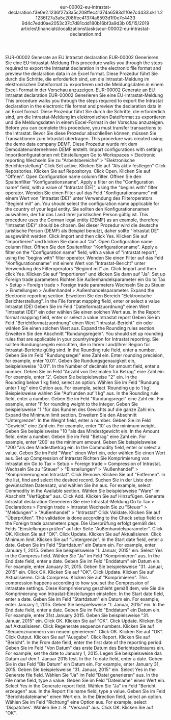 <?xml version="1.0" encoding="UTF-8"?>
<xliff xmlns:logoport="urn:logoport:xliffeditor:xliff-extras:1.0" xmlns:xsi="http://www.w3.org/2001/XMLSchema-instance" xmlns="urn:oasis:names:tc:xliff:document:1.2" xmlns:xliffext="urn:microsoft:content:schema:xliffextensions" version="1.2" xsi:schemaLocation="urn:oasis:names:tc:xliff:document:1.2 xliff-core-1.2-transitional.xsd">
  <file datatype="xml" source-language="en-US" original="eur-00002-eu-intrastat-declaration.md" target-language="de-DE">
    <header>
      <tool tool-company="Microsoft" tool-version="1.0-7889195" tool-name="mdxliff" tool-id="mdxliff"/>
      <xliffext:skl_file_name>eur-00002-eu-intrastat-declaration.f3e0e2.1236f27a3a5c208ffec41374a6593d1f0e7c4433.skl</xliffext:skl_file_name>
      <xliffext:version>1.2</xliffext:version>
      <xliffext:ms.openlocfilehash>1236f27a3a5c208ffec41374a6593d1f0e7c4433</xliffext:ms.openlocfilehash>
      <xliffext:ms.sourcegitcommit>9d4c7edd0ae2053c37c7d81cdd180b16bf3a9d3b</xliffext:ms.sourcegitcommit>
      <xliffext:ms.lasthandoff>05/15/2019</xliffext:ms.lasthandoff>
      <xliffext:ms.openlocfilepath>articles\financials\localizations\tasks\eur-00002-eu-intrastat-declaration.md</xliffext:ms.openlocfilepath>
    </header>
    <body>
      <group extype="content" id="content">
        <trans-unit xml:space="preserve" translate="yes" id="101" restype="x-metadata">
          <source>EUR-00002 Generate an EU Intrastat declaration</source>
        <target logoport:matchpercent="101" state="translated" state-qualifier="leveraged-tm">EUR-00002 Generieren Sie eine EU-Intrastat-Meldung</target></trans-unit>
        <trans-unit xml:space="preserve" translate="yes" id="102" restype="x-metadata">
          <source>This procedure walks you through the steps required to export the Intrastat declaration in the electronic file format and preview the declaration data in an Excel format.</source>
        <target logoport:matchpercent="101" state="translated" state-qualifier="leveraged-tm">Diese Prozedur führt Sie durch die Schritte, die erforderlich sind, um die Intrastat-Meldung im elektronischen Dateiformat zu exportieren und die Meldungsdaten in einem Excel-Format in der Vorschau anzuzeigen.</target></trans-unit>
        <trans-unit xml:space="preserve" translate="yes" id="103">
          <source>EUR-00002 Generate an EU Intrastat declaration</source>
        <target logoport:matchpercent="101" state="translated" state-qualifier="leveraged-tm">EUR-00002 Generieren Sie eine EU-Intrastat-Meldung</target></trans-unit>
        <trans-unit xml:space="preserve" translate="yes" id="104">
          <source>This procedure walks you through the steps required to export the Intrastat declaration in the electronic file format and preview the declaration data in an Excel format.</source>
        <target logoport:matchpercent="101" state="translated" state-qualifier="leveraged-tm">Diese Prozedur führt Sie durch die Schritte, die erforderlich sind, um die Intrastat-Meldung im elektronischen Dateiformat zu exportieren und die Meldungsdaten in einem Excel-Format in der Vorschau anzuzeigen.</target></trans-unit>
        <trans-unit xml:space="preserve" translate="yes" id="105">
          <source>Before you can complete this procedure, you must transfer transactions to the Intrastat.</source>
        <target logoport:matchpercent="101" state="translated" state-qualifier="leveraged-tm">Bevor Sie diese Prozedur abschließen können, müssen Sie Transaktionen zum Intrastat übertragen.</target></trans-unit>
        <trans-unit xml:space="preserve" translate="yes" id="106">
          <source>This procedure was created using the demo data company DEMF.</source>
        <target logoport:matchpercent="101" state="translated" state-qualifier="leveraged-tm">Diese Prozedur wurde mit dem Demodatenunternehmen DEMF erstellt.</target></trans-unit>
        <trans-unit xml:space="preserve" translate="yes" id="107">
          <source>Import configurations with settings</source>
        <target logoport:matchpercent="101" state="translated" state-qualifier="leveraged-tm">Importkonfigurationen mit Einstellungen</target></trans-unit>
        <trans-unit xml:space="preserve" translate="yes" id="108">
          <source>Go to Workspaces &gt; Electronic reporting</source>
        <target logoport:matchpercent="101" state="translated" state-qualifier="leveraged-tm">Wechseln Sie zu "Arbeitsbereiche" &gt; "Elektronische Berichterstellung"</target></trans-unit>
        <trans-unit xml:space="preserve" translate="yes" id="109">
          <source>Click Set active.</source>
        <target logoport:matchpercent="101" state="translated" state-qualifier="leveraged-tm">Klicken Sie auf "Als aktiv festlegen"</target></trans-unit>
        <trans-unit xml:space="preserve" translate="yes" id="110">
          <source>Click Repositories.</source>
        <target logoport:matchpercent="101" state="translated" state-qualifier="leveraged-tm">Klicken Sie auf Repositorys.</target></trans-unit>
        <trans-unit xml:space="preserve" translate="yes" id="111">
          <source>Click Open.</source>
        <target logoport:matchpercent="101" state="translated" state-qualifier="leveraged-tm">Klicken Sie auf "Öffnen".</target></trans-unit>
        <trans-unit xml:space="preserve" translate="yes" id="112">
          <source>Open Configuration name column filter.</source>
        <target logoport:matchpercent="101" state="translated" state-qualifier="leveraged-tm">Öffnen Sie den Spaltenfilter "Konfigurationsname".</target></trans-unit>
        <trans-unit xml:space="preserve" translate="yes" id="113">
          <source>Apply a filter on the "Configuration name" field, with a value of "Intrastat (DE)", using the "begins with" filter operator.</source>
        <target logoport:matchpercent="101" state="translated" state-qualifier="leveraged-tm">Wenden Sie einen Filter auf das Feld "Konfigurationsname" mit einem Wert von "Intrastat (DE)" unter Verwendung des Filteroperators "Beginnt mit" an.</target></trans-unit>
        <trans-unit xml:space="preserve" translate="yes" id="114">
          <source>You should select the configuration name applicable for the country of your legal entity.</source>
        <target logoport:matchpercent="101" state="translated" state-qualifier="leveraged-tm">Sie sollten den Konfigurationsnamen auswählen, der für das Land Ihrer juristischen Person gültig ist.</target></trans-unit>
        <trans-unit xml:space="preserve" translate="yes" id="115">
          <source>This procedure uses the German legal entity (DEMF) as an example, therefore "Intrastat (DE)" should be chosen.</source>
        <target logoport:matchpercent="101" state="translated" state-qualifier="leveraged-tm">Bei dieser Prozedur wird die deutsche juristische Person (DEMF) als Beispiel benutzt, daher sollte "Intrastat DE" ausgewählt werden.</target></trans-unit>
        <trans-unit xml:space="preserve" translate="yes" id="116">
          <source>Click Import and then click Yes.</source>
        <target logoport:matchpercent="101" state="translated" state-qualifier="leveraged-tm">Klicken Sie auf "Importieren" und klicken Sie dann auf "Ja".</target></trans-unit>
        <trans-unit xml:space="preserve" translate="yes" id="117">
          <source>Open Configuration name column filter.</source>
        <target logoport:matchpercent="101" state="translated" state-qualifier="leveraged-tm">Öffnen Sie den Spaltenfilter "Konfigurationsname".</target></trans-unit>
        <trans-unit xml:space="preserve" translate="yes" id="118">
          <source>Apply a filter on the "Configuration name" field, with a value of "intrastat report", using the "begins with" filter operator.</source>
        <target logoport:matchpercent="101" state="translated" state-qualifier="leveraged-tm">Wenden Sie einen Filter auf das Feld "Konfigurationsname" mit einem Wert von "Intrastat-Bericht" unter Verwendung des Filteroperators "Beginnt mit" an.</target></trans-unit>
        <trans-unit xml:space="preserve" translate="yes" id="119">
          <source>Click Import and then click Yes.</source>
        <target logoport:matchpercent="101" state="translated" state-qualifier="leveraged-tm">Klicken Sie auf "Importieren" und klicken Sie dann auf "Ja".</target></trans-unit>
        <trans-unit xml:space="preserve" translate="yes" id="120">
          <source>Set up Foreign trade parameters</source>
        <target logoport:matchpercent="101" state="translated" state-qualifier="leveraged-tm">Richten Sie Außenhandelsparameter ein</target></trans-unit>
        <trans-unit xml:space="preserve" translate="yes" id="121">
          <source>Go to Tax &gt; Setup &gt; Foreign trade &gt; Foreign trade parameters</source>
        <target logoport:matchpercent="101" state="translated" state-qualifier="leveraged-tm">Wechseln Sie zu Steuer &gt; Einstellungen &gt; Außenhandel &gt; Außenhandelsparameter.</target></trans-unit>
        <trans-unit xml:space="preserve" translate="yes" id="122">
          <source>Expand the Electronic reporting section.</source>
        <target logoport:matchpercent="101" state="translated" state-qualifier="leveraged-tm">Erweitern Sie den Bereich "Elektronische Berichterstellung".</target></trans-unit>
        <trans-unit xml:space="preserve" translate="yes" id="123">
          <source>In the File format mapping field, enter or select a value Intrastat (DE)</source>
        <target logoport:matchpercent="101" state="translated" state-qualifier="leveraged-tm">Geben Sie im Feld "Dateiformatzuordnung" einen Wert "Intrastat (DE)" ein oder wählen Sie einen solchen Wert aus.</target></trans-unit>
        <trans-unit xml:space="preserve" translate="yes" id="124">
          <source>In the Report format mapping field, enter or select a value Intrastat report</source>
        <target logoport:matchpercent="101" state="translated" state-qualifier="leveraged-tm">Geben Sie im Feld "Berichtformatzuordnung" einen Wert "Intrastat-Bericht" ein oder wählen Sie einen solchen Wert aus.</target></trans-unit>
        <trans-unit xml:space="preserve" translate="yes" id="125">
          <source>Expand the Rounding rules section.</source>
        <target logoport:matchpercent="101" state="translated" state-qualifier="leveraged-tm">Erweitern Sie den Abschnitt "Rundungsregeln".</target></trans-unit>
        <trans-unit xml:space="preserve" translate="yes" id="126">
          <source>You should set up rounding rules that are applicable in your country/region for Intrastat reporting.</source>
        <target logoport:matchpercent="101" state="translated" state-qualifier="leveraged-tm">Sie sollten Rundungsregeln einrichten, die in Ihrem Land/Ihrer Region für Intrastat-Berichte gültig sind.</target></trans-unit>
        <trans-unit xml:space="preserve" translate="yes" id="127">
          <source>In the Rounding rule field, enter a number.</source>
        <target logoport:matchpercent="101" state="translated" state-qualifier="leveraged-tm">Geben Sie im Feld "Rundungsregel" eine Zahl ein.</target></trans-unit>
        <trans-unit xml:space="preserve" translate="yes" id="128">
          <source>Enter rounding precision, for example, enter '0.01'.</source>
        <target logoport:matchpercent="101" state="translated" state-qualifier="leveraged-tm">Geben Sie Rundungsgenauigkeit ein, beispielsweise "0.01".</target></trans-unit>
        <trans-unit xml:space="preserve" translate="yes" id="129">
          <source>In the Number of decimals for amount field, enter a number.</source>
        <target logoport:matchpercent="101" state="translated" state-qualifier="leveraged-tm">Geben Sie im Feld "Anzahl von Dezimalen für Betrag" eine Zahl ein.</target></trans-unit>
        <trans-unit xml:space="preserve" translate="yes" id="130">
          <source>For example, enter '2'.</source>
        <target logoport:matchpercent="101" state="translated" state-qualifier="leveraged-tm">Geben Sie beispielsweise "2" ein.</target></trans-unit>
        <trans-unit xml:space="preserve" translate="yes" id="131">
          <source>In the Rounding below 1 kg field, select an option.</source>
        <target logoport:matchpercent="101" state="translated" state-qualifier="leveraged-tm">Wählen Sie im Feld "Rundung unter 1 kg" eine Option aus.</target></trans-unit>
        <trans-unit xml:space="preserve" translate="yes" id="132">
          <source>For example, select 'Rounding up to 1 kg'.</source>
        <target logoport:matchpercent="101" state="translated" state-qualifier="leveraged-tm">Beispielsweise wählen Sie "Aufrunden auf 1 kg" aus.</target></trans-unit>
        <trans-unit xml:space="preserve" translate="yes" id="133">
          <source>In the Rounding rule field, enter a number.</source>
        <target logoport:matchpercent="101" state="translated" state-qualifier="leveraged-tm">Geben Sie im Feld "Rundungsregel" eine Zahl ein.</target></trans-unit>
        <trans-unit xml:space="preserve" translate="yes" id="134">
          <source>For example, enter '1' for rounding weight to the integer.</source>
        <target logoport:matchpercent="101" state="translated" state-qualifier="leveraged-tm">Geben Sie beispielsweise "1 "für das Runden des Gewichts auf die ganze Zahl ein.</target></trans-unit>
        <trans-unit xml:space="preserve" translate="yes" id="135">
          <source>Expand the Minimum limit section.</source>
        <target logoport:matchpercent="101" state="translated" state-qualifier="leveraged-tm">Erweitern Sie den Abschnitt "Untergrenze".</target></trans-unit>
        <trans-unit xml:space="preserve" translate="yes" id="136">
          <source>In the Weight field, enter a number.</source>
        <target logoport:matchpercent="101" state="translated" state-qualifier="leveraged-tm">Geben Sie im Feld "Gewicht" eine Zahl ein.</target></trans-unit>
        <trans-unit xml:space="preserve" translate="yes" id="137">
          <source>For example, enter '10' as the minimum weight.</source>
        <target logoport:matchpercent="101" state="translated" state-qualifier="leveraged-tm">Geben Sie beispielsweise "10 "als das Mindestgewicht ein.</target></trans-unit>
        <trans-unit xml:space="preserve" translate="yes" id="138">
          <source>In the Amount field, enter a number.</source>
        <target logoport:matchpercent="101" state="translated" state-qualifier="leveraged-tm">Geben Sie im Feld "Betrag" eine Zahl ein.</target></trans-unit>
        <trans-unit xml:space="preserve" translate="yes" id="139">
          <source>For example, enter '200' as the minimum amount.</source>
        <target logoport:matchpercent="101" state="translated" state-qualifier="leveraged-tm">Geben Sie beispielsweise "200 "als den Mindestbetrag ein.</target></trans-unit>
        <trans-unit xml:space="preserve" translate="yes" id="140">
          <source>In the Commodity field, enter or select a value.</source>
        <target logoport:matchpercent="101" state="translated" state-qualifier="leveraged-tm">Geben Sie im Feld "Ware" einen Wert ein, oder wählen Sie einen Wert aus.</target></trans-unit>
        <trans-unit xml:space="preserve" translate="yes" id="141">
          <source>Set up Compression of Intrastat</source>
        <target logoport:matchpercent="101" state="translated" state-qualifier="leveraged-tm">Richten Sie Komprimierung von Intrastat ein</target></trans-unit>
        <trans-unit xml:space="preserve" translate="yes" id="142">
          <source>Go to Tax &gt; Setup &gt; Foreign trade &gt; Compression of Intrastat.</source>
        <target logoport:matchpercent="101" state="translated" state-qualifier="leveraged-tm">Wechseln Sie zu "Steuer" &gt; "Einstellungen" &gt; "Außenhandel" &gt; "Komprimierung von Intrastat".</target></trans-unit>
        <trans-unit xml:space="preserve" translate="yes" id="143">
          <source>Click Remove.</source>
        <target logoport:matchpercent="101" state="translated" state-qualifier="leveraged-tm">Klicken Sie auf "Entfernen".</target></trans-unit>
        <trans-unit xml:space="preserve" translate="yes" id="144">
          <source>In the list, find and select the desired record.</source>
        <target logoport:matchpercent="101" state="translated" state-qualifier="leveraged-tm">Suchen Sie in der Liste den gewünschten Datensatz, und wählen Sie ihn aus.</target></trans-unit>
        <trans-unit xml:space="preserve" translate="yes" id="145">
          <source>For example, select Commodity in the Available section.</source>
        <target logoport:matchpercent="101" state="translated" state-qualifier="leveraged-tm">Wählen Sie beispielsweise "Ware" im Abschnitt "Verfügbar" aus.</target></trans-unit>
        <trans-unit xml:space="preserve" translate="yes" id="146">
          <source>Click Add.</source>
        <target logoport:matchpercent="101" state="translated" state-qualifier="leveraged-tm">Klicken Sie auf Hinzufügen.</target></trans-unit>
        <trans-unit xml:space="preserve" translate="yes" id="147">
          <source>Generate Intrastat declaration</source>
        <target logoport:matchpercent="101" state="translated" state-qualifier="leveraged-tm">Generieren Sie eine Intrastat-Meldung</target></trans-unit>
        <trans-unit xml:space="preserve" translate="yes" id="148">
          <source>Go to Tax &gt; Declarations &gt; Foreign trade &gt; Intrastat</source>
        <target logoport:matchpercent="101" state="translated" state-qualifier="leveraged-tm">Wechseln Sie zu "Steuer" &gt; "Meldungen" &gt; "Außenhandel" &gt; "Intrastat"</target></trans-unit>
        <trans-unit xml:space="preserve" translate="yes" id="149">
          <source>Click Validate.</source>
        <target logoport:matchpercent="101" state="translated" state-qualifier="leveraged-tm">Klicken Sie auf "Überprüfen".</target></trans-unit>
        <trans-unit xml:space="preserve" translate="yes" id="150">
          <source>The validation is done according to the Check setup field on the Foreign trade parameters page.</source>
        <target logoport:matchpercent="101" state="translated" state-qualifier="leveraged-tm">Die Überprüfung erfolgt gemäß des Felds "Einstellungen prüfen" auf der Seite "Außenhandelsparameter".</target></trans-unit>
        <trans-unit xml:space="preserve" translate="yes" id="151">
          <source>Click OK.</source>
        <target logoport:matchpercent="101" state="translated" state-qualifier="leveraged-tm">Klicken Sie auf "OK".</target></trans-unit>
        <trans-unit xml:space="preserve" translate="yes" id="152">
          <source>Click Update.</source>
        <target logoport:matchpercent="101" state="translated" state-qualifier="leveraged-tm">Klicken Sie auf Aktualisieren.</target></trans-unit>
        <trans-unit xml:space="preserve" translate="yes" id="153">
          <source>Click Minimum limit.</source>
        <target logoport:matchpercent="101" state="translated" state-qualifier="leveraged-tm">Klicken Sie auf "Untergrenze".</target></trans-unit>
        <trans-unit xml:space="preserve" translate="yes" id="154">
          <source>In the Start date field, enter a date.</source>
        <target logoport:matchpercent="101" state="translated" state-qualifier="leveraged-tm">Geben Sie im Feld "Startdatum" ein Datum ein.</target></trans-unit>
        <trans-unit xml:space="preserve" translate="yes" id="155">
          <source>For example, enter January 1, 2015.</source>
        <target logoport:matchpercent="101" state="translated" state-qualifier="leveraged-tm">Geben Sie beispielsweise "1. Januar, 2015" ein.</target></trans-unit>
        <trans-unit xml:space="preserve" translate="yes" id="156">
          <source>Select Yes in the Compress field.</source>
        <target logoport:matchpercent="101" state="translated" state-qualifier="leveraged-tm">Wählen Sie "Ja" im Feld "Komprimieren" aus.</target></trans-unit>
        <trans-unit xml:space="preserve" translate="yes" id="157">
          <source>In the End date field, enter a date.</source>
        <target logoport:matchpercent="101" state="translated" state-qualifier="leveraged-tm">Geben Sie im Feld "Enddatum" ein Datum ein.</target></trans-unit>
        <trans-unit xml:space="preserve" translate="yes" id="158">
          <source>For example, enter January 31, 2015.</source>
        <target logoport:matchpercent="101" state="translated" state-qualifier="leveraged-tm">Geben Sie beispielsweise "31. Januar, 2015" ein.</target></trans-unit>
        <trans-unit xml:space="preserve" translate="yes" id="159">
          <source>Click OK.</source>
        <target logoport:matchpercent="101" state="translated" state-qualifier="leveraged-tm">Klicken Sie auf "OK".</target></trans-unit>
        <trans-unit xml:space="preserve" translate="yes" id="160">
          <source>Click Update.</source>
        <target logoport:matchpercent="101" state="translated" state-qualifier="leveraged-tm">Klicken Sie auf Aktualisieren.</target></trans-unit>
        <trans-unit xml:space="preserve" translate="yes" id="161">
          <source>Click Compress.</source>
        <target logoport:matchpercent="101" state="translated" state-qualifier="leveraged-tm">Klicken Sie auf "Komprimieren".</target></trans-unit>
        <trans-unit xml:space="preserve" translate="yes" id="162">
          <source>This compression happens according to how you set the Compression of intrastate settings.</source>
        <target logoport:matchpercent="101" state="translated" state-qualifier="leveraged-tm">Diese Komprimierung geschieht gemäß dem, wie Sie die Komprimierung von Intrastat-Einstellungen einstellen.</target></trans-unit>
        <trans-unit xml:space="preserve" translate="yes" id="163">
          <source>In the Start date field, enter a date.</source>
        <target logoport:matchpercent="101" state="translated" state-qualifier="leveraged-tm">Geben Sie im Feld "Startdatum" ein Datum ein.</target></trans-unit>
        <trans-unit xml:space="preserve" translate="yes" id="164">
          <source>For example, enter January 1, 2015.</source>
        <target logoport:matchpercent="101" state="translated" state-qualifier="leveraged-tm">Geben Sie beispielsweise "1. Januar, 2015" ein.</target></trans-unit>
        <trans-unit xml:space="preserve" translate="yes" id="165">
          <source>In the End date field, enter a date.</source>
        <target logoport:matchpercent="101" state="translated" state-qualifier="leveraged-tm">Geben Sie im Feld "Enddatum" ein Datum ein.</target></trans-unit>
        <trans-unit xml:space="preserve" translate="yes" id="166">
          <source>For example, enter 31st January 2015.</source>
        <target logoport:matchpercent="101" state="translated" state-qualifier="leveraged-tm">Geben Sie beispielsweise "31. Januar, 2015" ein.</target></trans-unit>
        <trans-unit xml:space="preserve" translate="yes" id="167">
          <source>Click OK.</source>
        <target logoport:matchpercent="101" state="translated" state-qualifier="leveraged-tm">Klicken Sie auf "OK".</target></trans-unit>
        <trans-unit xml:space="preserve" translate="yes" id="168">
          <source>Click Update.</source>
        <target logoport:matchpercent="101" state="translated" state-qualifier="leveraged-tm">Klicken Sie auf Aktualisieren.</target></trans-unit>
        <trans-unit xml:space="preserve" translate="yes" id="169">
          <source>Click Regenerate sequence numbers.</source>
        <target logoport:matchpercent="101" state="translated" state-qualifier="leveraged-tm">Klicken Sie auf "Sequenznummern von neuem generieren".</target></trans-unit>
        <trans-unit xml:space="preserve" translate="yes" id="170">
          <source>Click OK.</source>
        <target logoport:matchpercent="101" state="translated" state-qualifier="leveraged-tm">Klicken Sie auf "OK".</target></trans-unit>
        <trans-unit xml:space="preserve" translate="yes" id="171">
          <source>Click Output.</source>
        <target logoport:matchpercent="101" state="translated" state-qualifier="leveraged-tm">Klicken Sie auf "Ausgabe".</target></trans-unit>
        <trans-unit xml:space="preserve" translate="yes" id="172">
          <source>Click Report.</source>
        <target logoport:matchpercent="101" state="translated" state-qualifier="leveraged-tm">Klicken Sie auf "Bericht".</target></trans-unit>
        <trans-unit xml:space="preserve" translate="yes" id="173">
          <source>In the From date field, enter the first date of the reporting period.</source>
        <target logoport:matchpercent="101" state="translated" state-qualifier="leveraged-tm">Geben Sie im Feld "Von Datum" das erste Datum des Berichtszeitraums ein.</target></trans-unit>
        <trans-unit xml:space="preserve" translate="yes" id="174">
          <source>For example, set the date to January 1, 2015.</source>
        <target logoport:matchpercent="101" state="translated" state-qualifier="leveraged-tm">Legen Sie beispielsweise das Datum auf den 1. Januar 2015 fest.</target></trans-unit>
        <trans-unit xml:space="preserve" translate="yes" id="175">
          <source>In the To date field, enter a date.</source>
        <target logoport:matchpercent="101" state="translated" state-qualifier="leveraged-tm">Geben Sie in das Feld "Bis Datum" ein Datum ein.</target></trans-unit>
        <trans-unit xml:space="preserve" translate="yes" id="176">
          <source>For example, enter January 31, 2015.</source>
        <target logoport:matchpercent="101" state="translated" state-qualifier="leveraged-tm">Geben Sie beispielsweise "31. Januar, 2015" ein.</target></trans-unit>
        <trans-unit xml:space="preserve" translate="yes" id="177">
          <source>Select Yes in the Generate file field.</source>
        <target logoport:matchpercent="101" state="translated" state-qualifier="leveraged-tm">Wählen Sie "Ja" im Feld "Datei generieren" aus.</target></trans-unit>
        <trans-unit xml:space="preserve" translate="yes" id="178">
          <source>In the File name field, type a value.</source>
        <target logoport:matchpercent="101" state="translated" state-qualifier="leveraged-tm">Geben Sie im Feld "Dateiname" einen Wert ein.</target></trans-unit>
        <trans-unit xml:space="preserve" translate="yes" id="179">
          <source>Select Yes in the Generate report field.</source>
        <target logoport:matchpercent="101" state="translated" state-qualifier="leveraged-tm">Wählen Sie "Ja" im Feld "Bericht erzeugen" aus.</target></trans-unit>
        <trans-unit xml:space="preserve" translate="yes" id="180">
          <source>In the Report file name field, type a value.</source>
        <target logoport:matchpercent="101" state="translated" state-qualifier="leveraged-tm">Geben Sie im Feld "Berichtsdateiname" einen Wert ein.</target></trans-unit>
        <trans-unit xml:space="preserve" translate="yes" id="181">
          <source>In the Direction field, select an option.</source>
        <target logoport:matchpercent="101" state="translated" state-qualifier="leveraged-tm">Wählen Sie im Feld "Richtung" eine Option aus.</target></trans-unit>
        <trans-unit xml:space="preserve" translate="yes" id="182">
          <source>For example, select 'Dispatches'.</source>
        <target logoport:matchpercent="101" state="translated" state-qualifier="leveraged-tm">Wählen Sie z. B. "Versand" aus.</target></trans-unit>
        <trans-unit xml:space="preserve" translate="yes" id="183">
          <source>Click OK.</source>
        <target logoport:matchpercent="101" state="translated" state-qualifier="leveraged-tm">Klicken Sie auf "OK".</target></trans-unit>
      </group>
    </body>
  </file>
</xliff>